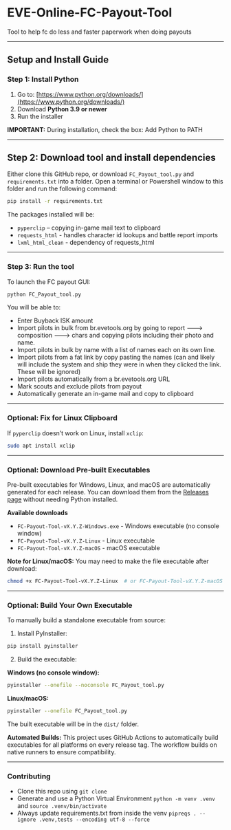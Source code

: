 # EVE-Online-FC-Payout-Tool
Tool to help fc do less and faster paperwork when doing payouts

---

## Setup and Install Guide

### Step 1: Install Python

1. Go to: [https://www.python.org/downloads/](https://www.python.org/downloads/)
2. Download **Python 3.9 or newer**
3. Run the installer

**IMPORTANT:** During installation, check the box: Add Python to PATH

---

## Step 2: Download tool and install dependencies

Either clone this GitHub repo, or download `FC_Payout_tool.py` and `requirements.txt` into a folder. Open a terminal or Powershell window to this folder and run the following command:

```bash
pip install -r requirements.txt
```

The packages installed will be:
- `pyperclip` – copying in-game mail text to clipboard
- `requests_html` - handles character id lookups and battle report imports
- `lxml_html_clean` - dependency of requests_html

---

### Step 3: Run the tool

To launch the FC payout GUI:

```bash
python FC_Payout_tool.py
```

You will be able to:
- Enter Buyback ISK amount
- Import pilots in bulk from br.evetools.org by going to report ---> composition ---> chars and copying pilots including their photo and name.
- Import pilots in bulk by name with a list of names each on its own line.
- Import pilots from a fat link by copy pasting the names (can and likely will include the system and ship they were in when they clicked the link. These will be ignored)
- Import pilots automatically from a br.evetools.org URL
- Mark scouts and exclude pilots from payout
- Automatically generate an in-game mail and copy to clipboard

---

### Optional: Fix for Linux Clipboard

If `pyperclip` doesn’t work on Linux, install `xclip`:

```bash
sudo apt install xclip
```

---

### Optional: Download Pre-built Executables

Pre-built executables for Windows, Linux, and macOS are automatically generated for each release. You can download them from the [Releases page](https://github.com/TsuroTsero/EVE-Online-FC-Payout-Tool/releases) without needing Python installed.

**Available downloads**
- `FC-Payout-Tool-vX.Y.Z-Windows.exe` - Windows executable (no console window)
- `FC-Payout-Tool-vX.Y.Z-Linux` - Linux executable
- `FC-Payout-Tool-vX.Y.Z-macOS` - macOS executable

**Note for Linux/macOS:** You may need to make the file executable after download:
```bash
chmod +x FC-Payout-Tool-vX.Y.Z-Linux  # or FC-Payout-Tool-vX.Y.Z-macOS
```

---

### Optional: Build Your Own Executable

To manually build a standalone executable from source:

1. Install PyInstaller:

```bash
pip install pyinstaller
```

2. Build the executable:

**Windows (no console window):**
```bash
pyinstaller --onefile --noconsole FC_Payout_tool.py
```

**Linux/macOS:**
```bash
pyinstaller --onefile FC_Payout_tool.py
```

The built executable will be in the `dist/` folder.

**Automated Builds:** This project uses GitHub Actions to automatically build executables for all platforms on every release tag. The workflow builds on native runners to ensure compatibility.

---

### Contributing

- Clone this repo using `git clone`
- Generate and use a Python Virtual Environment `python -m venv .venv` and `source .venv/bin/activate`
- Always update requirements.txt from inside the venv `pipreqs . --ignore .venv,tests --encoding utf-8 --force`
